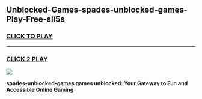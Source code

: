 
## Unblocked-Games-spades-unblocked-games-Play-Free-sii5s
<h3>
<a href="https://premium76.site?title=spades-unblocked-games&ref=22A">CLICK TO PLAY</a></h3>
<hr>

<h3>
<a href="https://premium76.site?title=spades-unblocked-games&ref=22A">CLICK 2 PLAY</a>
  
</h3>

<a href="https://premium76.site?title=spades-unblocked-games&ref=22A"><img src="https://clearcache.store/games.png"></a>


**spades-unblocked-games games unblocked: Your Gateway to Fun and Accessible Online Gaming**
